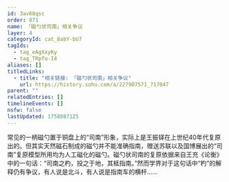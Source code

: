 ```yaml
---
id: 3av68qsc
order: 871
name: 「磁勺状司南」相关争议
layer: 4
categoryId: cat_8abY-bU7
tagIds:
  - tag_eAgXxyKy
  - tag_TRpfu-I4
aliases: []
titledLinks:
  - title: "相关链接: 「磁勺状司南」相关争议"
    url: https://history.sohu.com/a/227907571_717847
parent: ""
relatedEntries: []
timelineEvents: []
nsfw: false
lastUpdated: 1758087125
---
```


常见的一柄磁勺置于铜盘上的“司南”形象，实际上是王振铎在上世纪40年代复原出的。但其实天然磁石制成的磁勺并不能准确指南，赠送苏联以及国博展出的“司南”复原模型所用均为人工磁化的磁勺。磁勺状司南的复原依据来自王充《论衡》中的一句话：“司南之杓，投之于地，其柢指南。”然而学界对于这句话中“杓”的解释仍有争议，有人说是北斗，有人说是指南车的横杆......
